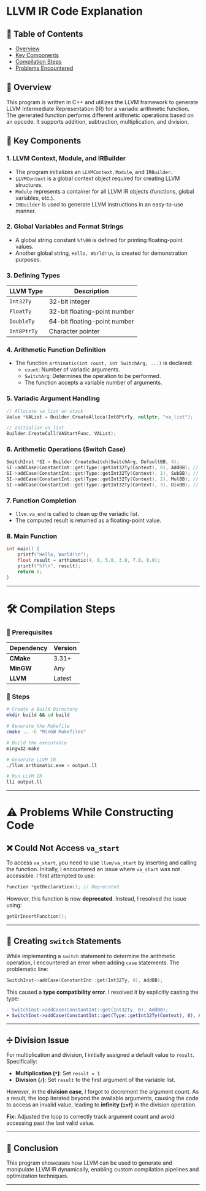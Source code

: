 # LLVM IR Code Explanation

## 📖 Table of Contents
- [Overview](#overview)
- [Key Components](#key-components)
- [Compilation Steps](#-compilation-steps)
- [Problems Encountered](#-problems-while-constructing-code)

## 📝 Overview
This program is written in C++ and utilizes the LLVM framework to generate LLVM Intermediate Representation (IR) for a variadic arithmetic function. The generated function performs different arithmetic operations based on an opcode. It supports addition, subtraction, multiplication, and division.

## 🔧 Key Components

### 1. **LLVM Context, Module, and IRBuilder**
- The program initializes an `LLVMContext`, `Module`, and `IRBuilder`.
- `LLVMContext` is a global context object required for creating LLVM structures.
- `Module` represents a container for all LLVM IR objects (functions, global variables, etc.).
- `IRBuilder` is used to generate LLVM instructions in an easy-to-use manner.

### 2. **Global Variables and Format Strings**
- A global string constant `%f\00` is defined for printing floating-point values.
- Another global string, `Hello, World!\n`, is created for demonstration purposes.

### 3. **Defining Types**
| LLVM Type | Description |
|-----------|------------|
| `Int32Ty` | 32-bit integer |
| `FloatTy` | 32-bit floating-point number |
| `DoubleTy` | 64-bit floating-point number |
| `Int8PtrTy` | Character pointer |

### 4. **Arithmetic Function Definition**
- The function `arthimatic(int count, int SwitchArg, ...)` is declared:
  - `count`: Number of variadic arguments.
  - `SwitchArg`: Determines the operation to be performed.
  - The function accepts a variable number of arguments.

### 5. **Variadic Argument Handling**
```cpp
// Allocate va_list on stack
Value *VAList = Builder.CreateAlloca(Int8PtrTy, nullptr, "va_list");

// Initialize va_list
Builder.CreateCall(VAStartFunc, VAList);
```

### 6. **Arithmetic Operations (Switch Case)**
```cpp
SwitchInst *SI = Builder.CreateSwitch(SwitchArg, DefaultBB, 4);
SI->addCase(ConstantInt::get(Type::getInt32Ty(Context), 0), AddBB); // case 0: Add
SI->addCase(ConstantInt::get(Type::getInt32Ty(Context), 1), SubBB); // case 1: Subtract
SI->addCase(ConstantInt::get(Type::getInt32Ty(Context), 2), MulBB); // case 2: Multiply
SI->addCase(ConstantInt::get(Type::getInt32Ty(Context), 3), DivBB); // case 3: Divide
```

### 7. **Function Completion**
- `llvm.va_end` is called to clean up the variadic list.
- The computed result is returned as a floating-point value.

### 8. **Main Function**
```cpp
int main() {
    printf("Hello, World!\n");
    float result = arthimatic(4, 0, 5.0, 3.0, 7.0, 0.0);
    printf("%f\n", result);
    return 0;
}
```

---

# 🛠 Compilation Steps

### 📌 Prerequisites
| Dependency | Version |
|------------|---------|
| **CMake**  | 3.31+   |
| **MinGW**  | Any     |
| **LLVM**   | Latest  |

### 🚀 Steps
```sh
# Create a Build Directory
mkdir build && cd build

# Generate the Makefile
cmake .. -G "MinGW Makefiles"

# Build the executable
mingw32-make

# Generate LLVM IR
./llvm_arthimatic.exe > output.ll

# Run LLVM IR
lli output.ll
```

---

# ⚠️ Problems While Constructing Code

## ❌ Could Not Access `va_start`

To access `va_start`, you need to use `llvm/va_start` by inserting and calling the function. Initially, I encountered an issue where `va_start` was not accessible. I first attempted to use:

```cpp
Function *getDeclaration(); // Deprecated
```

However, this function is now **deprecated**. Instead, I resolved the issue using:

```cpp
getOrInsertFunction();
```

---

## 🔄 Creating `switch` Statements

While implementing a `switch` statement to determine the arithmetic operation, I encountered an error when adding `case` statements. The problematic line:

```cpp
SwitchInst->addCase(ConstantInt::get(Int32Ty, 0), AddBB);
```

This caused a **type compatibility error**. I resolved it by explicitly casting the type:

```diff
- SwitchInst->addCase(ConstantInt::get(Int32Ty, 0), AddBB);
+ SwitchInst->addCase(ConstantInt::get(Type::getInt32Ty(Context), 0), AddBB);
```

---

## ➗ Division Issue

For multiplication and division, I initially assigned a default value to `result`. Specifically:
- **Multiplication (`*`)**: Set `result = 1`
- **Division (`/`)**: Set `result` to the first argument of the variable list.

However, in the **division case**, I forgot to decrement the argument count. As a result, the loop iterated beyond the available arguments, causing the code to access an invalid value, leading to **infinity (`inf`)** in the division operation.

**Fix:** Adjusted the loop to correctly track argument count and avoid accessing past the last valid value.

---

## 🎯 Conclusion
This program showcases how LLVM can be used to generate and manipulate LLVM IR dynamically, enabling custom compilation pipelines and optimization techniques.

---